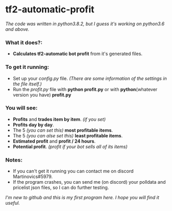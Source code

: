 # tf2-automatic-profit
*The code was written in python3.8.2, but I guess it's working on python3.6 and above.*

### What it does?:
- **Calculates tf2-automatic bot profit** from it's generated files.

### To get it running:
- Set up your *config.py* file. *(There are some information of the settings in the file itself.)*
- Run the *profit.py* file with **python profit.py** or with **python**(whatever version you have) **profit.py**

### You will see:
- **Profits** and **trades item by item**. *(if you set)*
- **Profits day by day**.
- The 5 *(you can set this)* **most profitable items**.
- The 5 *(you can alse set this)* **least profitable items**.
- **Estimated profit** and **profit / 24 hours**.
- **Potential profit**. *(profit if your bot sells all of its items)*

### Notes:
- If you can't get it running you can contact me on discord Martinovics#5979.
- If the program crashes, you can send me (on discord) your polldata and pricelist json files, so I can do further testing.

*I'm new to github and this is my first program here. I hope you will find it useful.*
